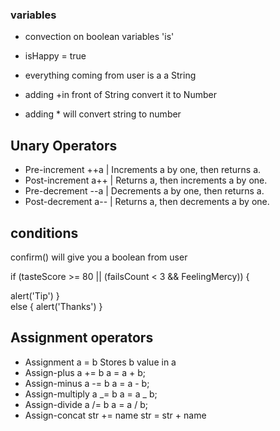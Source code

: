### variables

- convection on boolean variables 'is'
- isHappy = true

- everything coming from user is a a String
- adding +in front of String convert it to Number
- adding \* will convert string to number

## Unary Operators

- Pre-increment ++a | Increments a by one, then returns a.
- Post-increment a++ | Returns a, then increments a by one.
- Pre-decrement --a | Decrements a by one, then returns a.
- Post-decrement a-- | Returns a, then decrements a by one.

## conditions

confirm() will give you a boolean from user

<!-- code -->

if (tasteScore >= 80 || (failsCount < 3 && FeelingMercy)) {  

alert('Tip')
}   
else {
alert('Thanks')
}

## Assignment operators

- Assignment a = b Stores b value in a
- Assign-plus a += b a = a + b;
- Assign-minus a -= b a = a - b;
- Assign-multiply a _= b a = a _ b;
- Assign-divide a /= b a = a / b;
- Assign-concat str += name str = str + name
